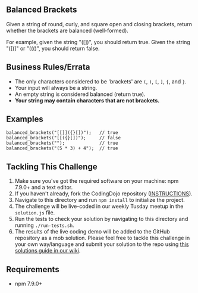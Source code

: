 ## Balanced Brackets

Given a string of round, curly, and square open and closing brackets, return whether the brackets are balanced (well-formed).

For example, given the string "([])[]({})", you should return true.
Given the string "([)]" or "((()", you should return false.

## Business Rules/Errata

- The only characters considered to be 'brackets' are `(`, `)`, `[`, `]`, `{`, and `}`.
- Your input will always be a string.
- An empty string is considered balanced (return true).
- **Your string may contain characters that are not brackets.**

## Examples

```
balanced_brackets("[[]]({}[])");   // true
balanced_brackets("[[({}[])");     // false
balanced_brackets("");             // true
balanced_brackets("(5 * 3) + 4");  // true
```

## Tackling This Challenge

1. Make sure you've got the required software on your machine: npm 7.9.0+ and a text editor.
2. If you haven't already, fork the CodingDojo repository ([INSTRUCTIONS](https://docs.github.com/en/github/getting-started-with-github/fork-a-repo)).
3. Navigate to this directory and run `npm install` to initialize the project.
4. The challenge will be live-coded in our weekly Tusday meetup in the `solution.js` file.
5. Run the tests to check your solution by navigating to this directory and running `./run-tests.sh`.
6. The results of the live coding demo will be added to the GitHub repository as a mob solution. Please feel free to tackle this challenge in your own way/language and submit your solution to the repo using [this solutions guide in our wiki](https://github.com/codeconnector/CodingDojo/wiki#solutions).

## Requirements

- npm 7.9.0+


